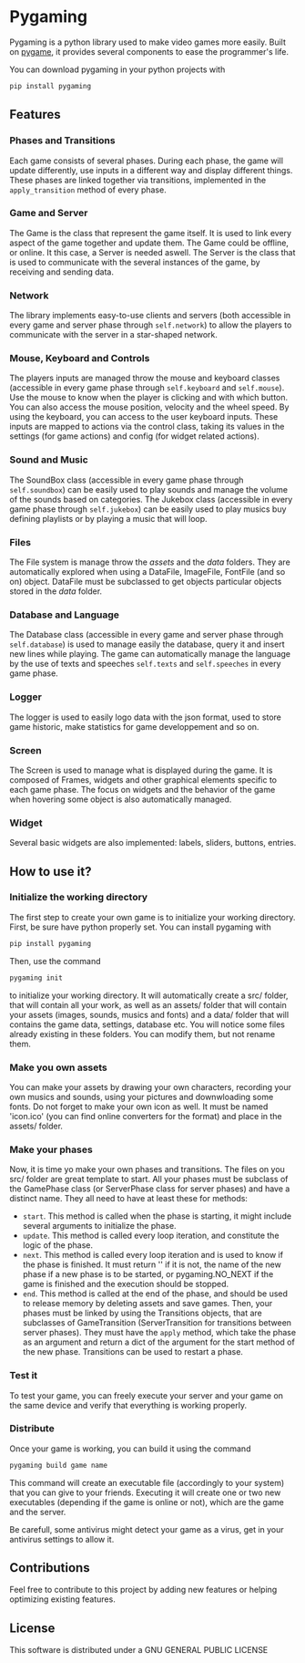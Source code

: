 # Pygaming

Pygaming is a python library used to make video games more easily. Built on [pygame](https://www.pygame.org/news), it provides several components to ease the programmer's life.

You can download pygaming in your python projects with

```bash
pip install pygaming
```

## Features

### Phases and Transitions

Each game consists of several phases. During each phase, the game will update differently, use inputs in a different way and display different things. These phases are linked together via transitions, implemented in the `apply_transition` method of every phase.

### Game and Server

The Game is the class that represent the game itself. It is used to link every aspect of the game together and update them.
The Game could be offline, or online. It this case, a Server is needed aswell.
The Server is the class that is used to communicate with the several instances of the game, by receiving and sending data.

### Network

The library implements easy-to-use clients and servers (both accessible in every game and server phase through `self.network`) to allow the players to communicate with the server in a star-shaped network.

### Mouse, Keyboard and Controls

The players inputs are managed throw the mouse and keyboard classes (accessible in every game phase through `self.keyboard` and `self.mouse`). Use the mouse to know when the player is clicking and with which button. You can also access the mouse position, velocity and the wheel speed. By using the keyboard, you can access to the user keyboard inputs. These inputs are mapped to actions via the control class, taking its values in the settings (for game actions) and config (for widget related actions).

### Sound and Music

The SoundBox class (accessible in every game phase through `self.soundbox`) can be easily used to play sounds and manage the volume of the sounds based on categories.
The Jukebox class (accessible in every game phase through `self.jukebox`) can be easily used to play musics buy defining playlists or by playing a music that will loop.

### Files

The File system is manage throw the _assets_ and the _data_ folders. They are automatically explored when using a DataFile, ImageFile, FontFile (and so on) object. DataFile must be subclassed to get objects particular objects stored in the _data_ folder.

### Database and Language

The Database class (accessible in every game and server phase through `self.database`) is used to manage easily the database, query it and insert new lines while playing. The game can automatically manage the language by the use of texts and speeches `self.texts` and `self.speeches` in every game phase.

### Logger

The logger is used to easily logo data with the json format, used to store game historic, make statistics for game developpement and so on.

### Screen

The Screen is used to manage what is displayed during the game. It is composed of Frames, widgets and other graphical elements specific to each game phase.
The focus on widgets and the behavior of the game when hovering some object is also automatically managed.

### Widget

Several basic widgets are also implemented: labels, sliders, buttons, entries.

## How to use it?

### Initialize the working directory

The first step to create your own game is to initialize your working directory. First, be sure have python properly set. You can install pygaming with

```bash
pip install pygaming
```

Then, use the command

```bash
pygaming init
```

to initialize your working directory. It will automatically create a src/ folder, that will contain all your work, as well as an assets/ folder that will contain your assets (images, sounds, musics and fonts) and a data/ folder that will contains the game data, settings, database etc.
You will notice some files already existing in these folders. You can modify them, but not rename them.

### Make you own assets

You can make your assets by drawing your own characters, recording your own musics and sounds, using your pictures and downwloading some fonts. Do not forget to make your own icon as well. It must be named 'icon.ico' (you can find online converters for the format) and place in the assets/ folder.

### Make your phases

Now, it is time yo make your own phases and transitions. The files on you src/ folder are great template to start.
All your phases must be subclass of the GamePhase class (or ServerPhase class for server phases) and have a distinct name. They all need to have at least these for methods:

- `start`. This method is called when the phase is starting, it might include several arguments to initialize the phase.
- `update`. This method is called every loop iteration, and constitute the logic of the phase.
- `next`. This method is called every loop iteration and is used to know if the phase is finished. It must return '' if it is not, the name of the new phase if a new phase is to be started, or pygaming.NO_NEXT if the game is finished and the execution should be stopped.
- `end`. This method is called at the end of the phase, and should be used to release memory by deleting assets and save games.
  Then, your phases must be linked by using the Transitions objects, that are subclasses of GameTransition (ServerTransition for transitions between server phases). They must have the `apply` method, which take the phase as an argument and return a dict of the argument for the start method of the new phase.
  Transitions can be used to restart a phase.

### Test it

To test your game, you can freely execute your server and your game on the same device and verify that everything is working properly.

### Distribute

Once your game is working, you can build it using the command

```bash
pygaming build game name
```

This command will create an executable file (accordingly to your system) that you can give to your friends. Executing it will create one or two new executables (depending if the game is online or not), which are the game and the server.

Be carefull, some antivirus might detect your game as a virus, get in your antivirus settings to allow it.

## Contributions

Feel free to contribute to this project by adding new features or helping optimizing existing features.

## License

This software is distributed under a GNU GENERAL PUBLIC LICENSE
